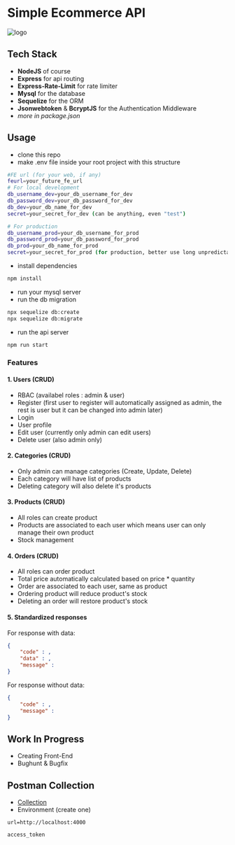 # Simple Ecommerce API

![logo](https://i.ibb.co/N9n5pjC/ecommerce.png)

## Tech Stack
- **NodeJS** of course
- **Express** for api routing
- **Express-Rate-Limit** for rate limiter
- **Mysql** for the database
- **Sequelize** for the ORM
- **Jsonwebtoken** & **BcryptJS** for the Authentication Middleware
- *more in package.json*


## Usage

- clone this repo
- make .env file inside your root project with this structure
```bash
#FE url (for your web, if any)
feurl=your_future_fe_url
# For local development
db_username_dev=your_db_username_for_dev
db_password_dev=your_db_password_for_dev
db_dev=your_db_name_for_dev
secret=your_secret_for_dev (can be anything, even "test")

# For production
db_username_prod=your_db_username_for_prod
db_password_prod=your_db_password_for_prod
db_prod=your_db_name_for_prod
secret=your_secret_for_prod (for production, better use long unpredictable text & hashed in SHA256)
```
- install dependencies
```bash
npm install
```
- run your mysql server
- run the db migration
```bash
npx sequelize db:create
npx sequelize db:migrate
```
- run the api server
```bash
npm run start
```

### Features
#### 1. Users (CRUD)
- RBAC (availabel roles : admin & user)
- Register (first user to register will automatically assigned as admin, the rest is user but it can be changed into admin later)
- Login
- User profile
- Edit user (currently only admin can edit users)
- Delete user (also admin only)

#### 2. Categories (CRUD)
- Only admin can manage categories (Create, Update, Delete)
- Each category will have list of products
- Deleting category will also delete it's products

#### 3. Products (CRUD)
- All roles can create product
- Products are associated to each user which means user can only manage their own product
- Stock management

#### 4. Orders (CRUD)
- All roles can order product
- Total price automatically calculated based on price * quantity
- Order are associated to each user, same as product
- Ordering product will reduce product's stock
- Deleting an order will restore product's stock

#### 5. Standardized responses

For response with data:
```json
{
    "code" : ,
    "data" : ,
    "message" : 
}
```

For response without data:
```json
{
    "code" : ,
    "message" : 
}
```

## Work In Progress
- Creating Front-End
- Bughunt & Bugfix

## Postman Collection
- [Collection](https://api.postman.com/collections/23671827-ddc6988e-54a2-4a9f-a00e-82994a6ae685?access_key=PMAT-01H8GGF2DSQ298SKXKRREBPFYY)
- Environment (create one)

`url=http://localhost:4000`

`access_token`